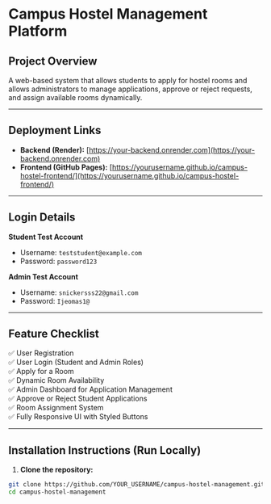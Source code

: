 # Campus Hostel Management Platform

## Project Overview
A web-based system that allows students to apply for hostel rooms and allows administrators to manage applications, approve or reject requests, and assign available rooms dynamically.

---

## Deployment Links
- **Backend (Render):** [https://your-backend.onrender.com](https://your-backend.onrender.com)
- **Frontend (GitHub Pages):** [https://yourusername.github.io/campus-hostel-frontend/](https://yourusername.github.io/campus-hostel-frontend/)

---

## Login Details

**Student Test Account**
- Username: `teststudent@example.com`
- Password: `password123`

**Admin Test Account**
- Username: `snickersss22@gmail.com`
- Password: `Ijeomas1@`

---

## Feature Checklist

✅ User Registration  
✅ User Login (Student and Admin Roles)  
✅ Apply for a Room  
✅ Dynamic Room Availability  
✅ Admin Dashboard for Application Management  
✅ Approve or Reject Student Applications  
✅ Room Assignment System  
✅ Fully Responsive UI with Styled Buttons  

---

## Installation Instructions (Run Locally)

1. **Clone the repository:**

```bash
git clone https://github.com/YOUR_USERNAME/campus-hostel-management.git
cd campus-hostel-management
